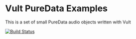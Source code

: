 # Vult PureData Examples

This is a set of small PureData audio objects written with Vult

[![Build Status](https://travis-ci.org/modlfo/vult-examples.svg?branch=master)](https://travis-ci.org/modlfo/vult-examples)
